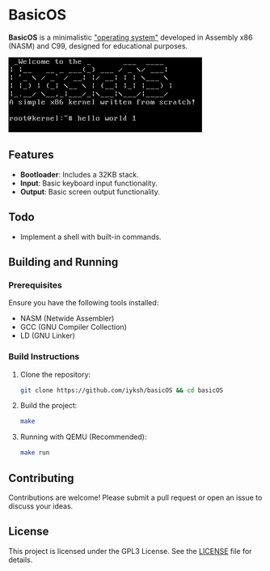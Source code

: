 # BasicOS

**BasicOS** is a minimalistic ["operating system"](https://en.wikipedia.org/wiki/Kernel_(operating_system)) developed in Assembly x86 (NASM) and C99, designed for educational purposes.

![Kernel_Startup](./files/kernel.png)

## Features

- **Bootloader**: Includes a 32KB stack.
- **Input**: Basic keyboard input functionality.
- **Output**: Basic screen output functionality.

## Todo

- Implement a shell with built-in commands.

## Building and Running

### Prerequisites

Ensure you have the following tools installed:
- NASM (Netwide Assembler)
- GCC (GNU Compiler Collection)
- LD (GNU Linker)

### Build Instructions

1. Clone the repository:
   ```bash
   git clone https://github.com/iyksh/basicOS && cd basicOS
   ```

2. Build the project:
   ```bash
   make
   ```

3. Running with QEMU (Recommended): 
   ```bash
   make run
   ```

## Contributing

Contributions are welcome! Please submit a pull request or open an issue to discuss your ideas.

## License

This project is licensed under the GPL3 License. See the [LICENSE](LICENSE) file for details.
